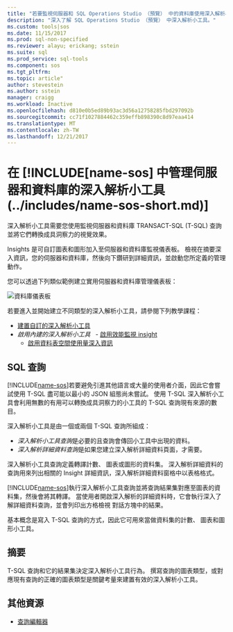 ```yaml
---
title: "若要監視伺服器和 SQL Operations Studio （預覽） 中的資料庫使用深入解析小工具 |Microsoft 文件"
description: "深入了解 SQL Operations Studio （預覽） 中深入解析小工具。"
ms.custom: tools|sos
ms.date: 11/15/2017
ms.prod: sql-non-specified
ms.reviewer: alayu; erickang; sstein
ms.suite: sql
ms.prod_service: sql-tools
ms.component: sos
ms.tgt_pltfrm: 
ms.topic: article"
author: stevestein
ms.author: sstein
manager: craigg
ms.workload: Inactive
ms.openlocfilehash: d810e0b5ed89b93ac3d56a12758285fbd297092b
ms.sourcegitcommit: cc71f1027884462c359effb898390c8d97eaa414
ms.translationtype: MT
ms.contentlocale: zh-TW
ms.lasthandoff: 12/21/2017
---
```

# <a name="manage-servers-and-databases-with-insight-widgets-in-includename-sosincludesname-sos-shortmd"></a>在 [!INCLUDE[name-sos] 中管理伺服器和資料庫的深入解析小工具 (../includes/name-sos-short.md)]

深入解析小工具需要您使用監視伺服器和資料庫 TRANSACT-SQL (T-SQL) 查詢並將它們轉換成具洞察力的視覺效果。 

Insights 是可自訂圖表和圖形加入至伺服器和資料庫監視儀表板。 檢視在摘要深入資訊，您的伺服器和資料庫，然後向下鑽研到詳細資訊，並啟動您所定義的管理動作。 

您可以透過下列類似範例建立實用伺服器和資料庫管理儀表板：

![資料庫儀表板](media/insight-widgets/database-dashboard.png)


若要進入並開始建立不同類型的深入解析小工具，請參閱下列教學課程：

- [建置自訂的深入解析小工具](tutorial-build-custom-insight-sql-server.md)
- *啟用內建的深入解析小工具*
   - [啟用效能監視 insight](tutorial-qds-sql-server.md)
   - [啟用資料表空間使用量深入資訊](tutorial-table-space-sql-server.md)


## <a name="sql-queries"></a>SQL 查詢 

[!INCLUDE[name-sos](../includes/name-sos-short.md)]若要避免引進其他語言或大量的使用者介面，因此它會嘗試使用 T-SQL 盡可能以最小的 JSON 組態尚未嘗試。 使用 T-SQL 深入解析小工具會利用無數的有用可以轉換成具洞察力的小工具的 T-SQL 查詢現有來源的數目。

深入解析小工具是由一個或兩個 T-SQL 查詢所組成：
* *深入解析小工具查詢*是必要的且查詢會傳回小工具中出現的資料。
* *深入解析詳細資料查詢*是如果您建立深入解析詳細資料頁面，才需要。

深入解析小工具查詢定義轉譯計數、 圖表或圖形的資料集。 深入解析詳細資料的查詢用來列出相關的 Insight 詳細資訊，深入解析詳細資料窗格中以表格格式。 

[!INCLUDE[name-sos](../includes/name-sos-short.md)]執行深入解析小工具查詢並將查詢結果集對應至圖表的資料集，然後會將其轉譯。 當使用者開啟深入解析的詳細資料時，它會執行深入了解詳細資料查詢，並會列印出方格檢視 對話方塊中的結果。

基本概念是寫入 T-SQL 查詢的方式，因此它可用來當做資料集的計數、 圖表和圖形小工具。 

## <a name="summary"></a>摘要

T-SQL 查詢和它的結果集決定深入解析小工具行為。 撰寫查詢的圖表類型，或對應現有查詢的正確的圖表類型是關鍵考量來建置有效的深入解析小工具。



## <a name="additional-resources"></a>其他資源
- [查詢編輯器](tutorial-sql-editor.md)

